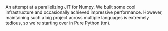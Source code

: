 An attempt at a parallelizing JIT for Numpy. We built some cool infrastructure and occasionally achieved impressive performance. However, maintaining such a big project across multiple languages is extremely tedious, so we're starting over in Pure Python (tm). 
